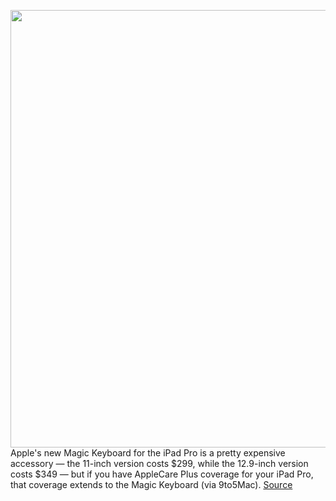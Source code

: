 <img src='https://cdn.vox-cdn.com/thumbor/uqEOGlN58YJdyzhTXnwNRlmpzPE=/0x0:2040x1360/1200x800/filters:focal(685x509:1011x835)/cdn.vox-cdn.com/uploads/chorus_image/image/66696574/vpavic_042018_3979_0072.0.jpg' width='700px' /><br/>
Apple's new Magic Keyboard for the iPad Pro is a pretty expensive accessory — the 11-inch version costs $299, while the 12.9-inch version costs $349 — but if you have AppleCare Plus coverage for your iPad Pro, that coverage extends to the Magic Keyboard (via 9to5Mac).
<a href='https://www.theverge.com/2020/4/23/21232811/apple-magic-keyboard-ipad-pro-applecare-plus-covered'> Source <a/>